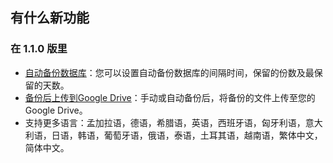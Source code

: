 
## 有什么新功能

### 在 1.1.0 版里
 * [自动备份数据库](https://youtube.com/shorts/dWePWDncx0k)：您可以设置自动备份数据库的间隔时间，保留的份数及最保留的天数。
 * [备份后上传到Google Drive](https://youtu.be/hOJdtKElLuw)：手动或自动备份后，将备份的文件上传至您的Google Drive。
 * 支持更多语言：孟加拉语，德语，希腊语，英语，西班牙语，匈牙利语，意大利语，日语，韩语，葡萄牙语，俄语，泰语，土耳其语，越南语，繁体中文，简体中文。